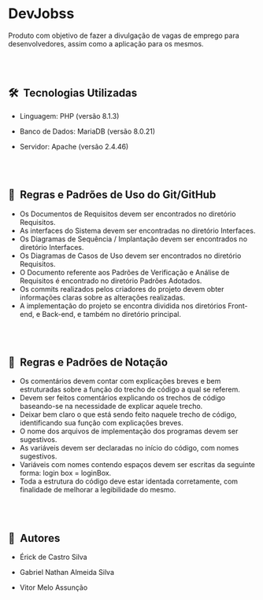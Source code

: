 <h1 align = "left">DevJobss</h1>

<p>
Produto com objetivo de fazer a divulgação de vagas de emprego para desenvolvedores, assim como a aplicação para os mesmos.
</p>

<br><br>
## 🛠 &nbsp;Tecnologias Utilizadas

- Linguagem: PHP (versão 8.1.3)

- Banco de Dados: MariaDB (versão 8.0.21)

- Servidor: Apache (versão 2.4.46)

<br><br>
## 📃 &nbsp;Regras e Padrões de Uso do Git/GitHub
- Os Documentos de Requisitos devem ser encontrados no diretório Requisitos.
- As interfaces do Sistema devem ser encontradas no diretório Interfaces.
- Os Diagramas de Sequência / Implantação devem ser encontrados no diretório Interfaces.
- Os Diagramas de Casos de Uso devem ser encontrados no diretório Requisitos.
- O Documento referente aos Padrões de Verificação e Análise de Requisitos é encontrado no diretório Padrões Adotados.
- Os commits realizados pelos criadores do projeto devem obter informações claras sobre as alterações realizadas.
- A implementação do projeto se encontra dividida nos diretórios Front-end, e Back-end, e também no diretório principal.

<br><br>
## 📃 &nbsp;Regras e Padrões de Notação
- Os comentários devem contar com explicações breves e bem estruturadas sobre a função do trecho de código a qual se referem.
- Devem ser feitos comentários explicando os trechos de código baseando-se na necessidade de explicar aquele trecho.
- Deixar bem claro o que está sendo feito naquele trecho de código, identificando sua função com explicações breves.
- O nome dos arquivos de implementação dos programas devem ser sugestivos.
- As variáveis devem ser declaradas no início do código, com nomes sugestivos.
- Variáveis com nomes contendo espaços devem ser escritas da seguinte forma: login box = loginBox.
- Toda a estrutura do código deve estar identada corretamente, com finalidade de melhorar a legibilidade do mesmo.

<br><br>
## 👨‍ &nbsp;Autores

* Érick de Castro Silva

* Gabriel Nathan Almeida Silva

* Vitor Melo Assunção
